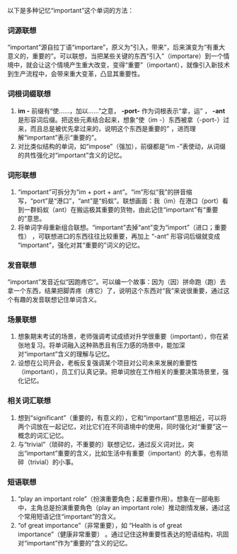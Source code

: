 以下是多种记忆“important”这个单词的方法：

### 词源联想
“important”源自拉丁语“importare”，原义为“引入，带来”，后来演变为“有重大意义的，重要的”。可以联想，当把某些关键的东西“引入”（importare）到一个情境中，就会让这个情境产生重大改变，变得“重要”（important），就像引入新技术到生产流程中，会带来重大变革，凸显其重要性。

### 词根词缀联想
1. **im -** 前缀有“使……，加以……”之意， **-port-** 作为词根表示“拿，运” ， **-ant** 是形容词后缀。把这些元素结合起来，想象“使（im -）东西被拿（-port-）过来，而且总是被优先拿过来的，说明这个东西是重要的” ，进而理解“important”表示“重要的”。
2. 对比类似结构的单词，如“impose”（强加），前缀都是“im -”表使动，从词缀的共性强化对“important”含义的记忆。

### 词形联想
1. “important”可拆分为“im + port + ant”。“im”形似“我”的拼音缩写，“port”是“港口”，“ant”是“蚂蚁”。联想画面：我（im）在港口（port）看到一群蚂蚁（ant）在搬运极其重要的货物，由此记住“important”有“重要的”意思。
2. 将单词字母重新组合联想。“important”去掉“ant”变为“import”（进口；重要性） ，可联想进口的东西往往比较重要，再加上 “-ant” 形容词后缀就变成 “important”，强化对其“重要的”词义的记忆。

### 发音联想
“important”发音近似“因跑疼它”。可以编一个故事：因为（因）拼命跑（跑）去拿一个东西，结果把脚弄疼（疼它）了，说明这个东西对“我”来说很重要，通过这个有趣的发音联想记住单词含义。

### 场景联想
1. 想象期末考试的场景，老师强调考试成绩对升学很重要（important），你在紧张地复习。将单词融入这种熟悉且有压力感的场景中，能加深对“important”含义的理解与记忆。
2. 设想在公司开会，老板反复强调某个项目对公司未来发展的重要性（important），员工们认真记录。把单词放在工作相关的重要决策场景里，强化记忆。

### 相关词汇联想
1. 想到“significant”（重要的，有意义的），它和“important”意思相近，可以将两个词放在一起记忆，对比它们在不同语境中的使用，同时强化对“重要”这一概念的词汇记忆。
2. 与“trivial”（琐碎的，不重要的）联想记忆，通过反义词对比，突出“important”重要的含义，比如生活中有重要（important）的大事，也有琐碎（trivial）的小事。

### 短语联想
1. “play an important role”（扮演重要角色；起重要作用）。想象在一部电影中，主角总是扮演重要角色（play an important role）推动剧情发展，通过这个常用短语记住“important”的含义。
2. “of great importance”（非常重要），如 “Health is of great importance”（健康非常重要） 。通过记住这种重要性表达的短语结构，巩固对“important”作为“重要的”含义的记忆。 
